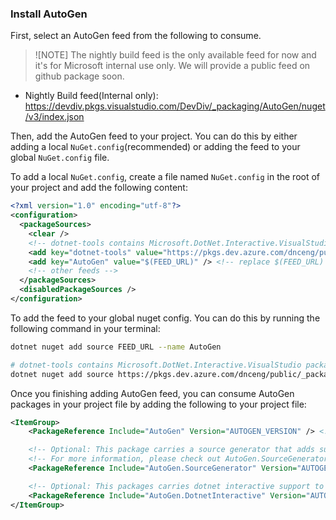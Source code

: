 ### Install AutoGen

First, select an AutoGen feed from the following to consume.

> ![NOTE]
> The nightly build feed is the only available feed for now and it's for Microsoft internal use only. We will provide a public feed on github package soon.
- Nightly Build feed(Internal only): https://devdiv.pkgs.visualstudio.com/DevDiv/_packaging/AutoGen/nuget/v3/index.json

Then, add the AutoGen feed to your project. You can do this by either adding a local `NuGet.config`(recommended) or adding the feed to your global `NuGet.config` file.

To add a local `NuGet.config`, create a file named `NuGet.config` in the root of your project and add the following content:
```xml
<?xml version="1.0" encoding="utf-8"?>
<configuration>
  <packageSources>
    <clear />
    <!-- dotnet-tools contains Microsoft.DotNet.Interactive.VisualStudio package, which is used by AutoGen.DotnetInteractive -->
    <add key="dotnet-tools" value="https://pkgs.dev.azure.com/dnceng/public/_packaging/dotnet-tools/nuget/v3/index.json" />
    <add key="AutoGen" value="$(FEED_URL)" /> <!-- replace $(FEED_URL) with the feed url -->
    <!-- other feeds -->
  </packageSources>
  <disabledPackageSources />
</configuration>
```

To add the feed to your global nuget config. You can do this by running the following command in your terminal:
```bash
dotnet nuget add source FEED_URL --name AutoGen

# dotnet-tools contains Microsoft.DotNet.Interactive.VisualStudio package, which is used by AutoGen.DotnetInteractive
dotnet nuget add source https://pkgs.dev.azure.com/dnceng/public/_packaging/dotnet-tools/nuget/v3/index.json --name dotnet-tools
```

Once you finishing adding AutoGen feed, you can consume AutoGen packages in your project file by adding the following to your project file:
```xml
<ItemGroup>
    <PackageReference Include="AutoGen" Version="AUTOGEN_VERSION" /> <!-- replace AUTOGEN_VERSION with the version you want to use -->

    <!-- Optional: This package carries a source generator that adds support for type-safe function definition generation. -->
    <!-- For more information, please check out AutoGen.SourceGenerator README -->
    <PackageReference Include="AutoGen.SourceGenerator" Version="AUTOGEN_VERSION" />

    <!-- Optional: This packages carries dotnet interactive support to execute dotnet code snippet -->
    <PackageReference Include="AutoGen.DotnetInteractive" Version="AUTOGEN_VERSION" />
</ItemGroup>
```